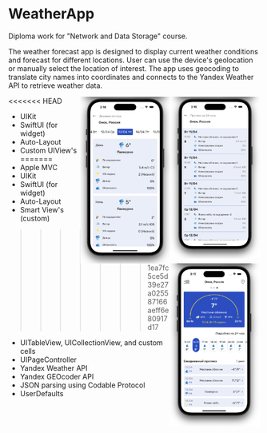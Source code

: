# WeatherApp

Diploma work for "Network and Data Storage" course. 

The weather forecast app is designed to display current weather conditions and forecast for different locations. User can use the device's geolocation or manually select the location of interest. The app uses geocoding to translate city names into coordinates and connects to the Yandex Weather API to retrieve weather data.
<div align="center">
  <img src="./example3.png" align="right" width="180">
  <img src="./example2.png" align="right" width="180">
  <img src="./example.png" align="right" width="180">
  <p align="left">  </p> </div>
  
  
  
<<<<<<< HEAD
  
  - UIKit
  - SwiftUI (for widget)
  - Auto-Layout
  - Custom UIView's
=======
  - Apple MVC
  - UIKit
  - SwiftUI (for widget)
  - Auto-Layout
  - Smart View's (custom)
>>>>>>> 1ea7fc5ce5d39e27a025587166aeff6e80917d17
  - UITableView, UICollectionView, and custom cells
  - UIPageController
  - Yandex Weather API
  - Yandex GEOcoder API
  - JSON parsing using Codable Protocol
  - UserDefaults
  
  
